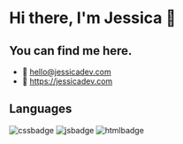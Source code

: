 # Hi there, I'm Jessica 👋

## You can find me here.
- :email: hello@jessicadev.com 
- :rotating_light: https://jessicadev.com

## Languages 
![cssbadge](https://img.shields.io/badge/CSS3-1572B6?style=for-the-badge&logo=css3&logoColor=white)
![jsbadge](https://img.shields.io/badge/JavaScript-F7DF1E?style=for-the-badge&logo=javascript&logoColor=black)
![htmlbadge](https://img.shields.io/badge/HTML5-E34F26?style=for-the-badge&logo=html5&logoColor=white)

<!--
**frontendjess/frontendjess** is a ✨ _special_ ✨ repository because its `README.md` (this file) appears on your GitHub profile.

Here are some ideas to get you started:

- 🔭 I’m currently working on ...
- 🌱 I’m currently learning ...
- 👯 I’m looking to collaborate on ...
- 🤔 I’m looking for help with ...
- 💬 Ask me about ...
- 📫 How to reach me: ...
- 😄 Pronouns: ...
- ⚡ Fun fact: ...
-->
